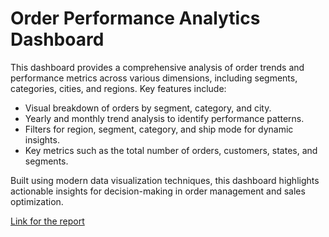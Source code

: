 # Order Performance Analytics Dashboard

This dashboard provides a comprehensive analysis of order trends and performance metrics across various dimensions, including segments, categories, cities, and regions. Key features include:

* Visual breakdown of orders by segment, category, and city.
* Yearly and monthly trend analysis to identify performance patterns.
* Filters for region, segment, category, and ship mode for dynamic insights.
* Key metrics such as the total number of orders, customers, states, and segments.

Built using modern data visualization techniques, this dashboard highlights actionable insights for decision-making in order management and sales optimization.

[Link for the report]([url](https://lookerstudio.google.com/reporting/2b451b52-eafb-402b-afc0-43ca18947f5d))
